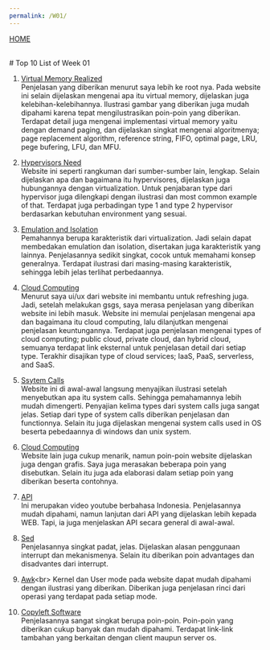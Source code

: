```yaml
---
permalink: /W01/
---
```

[HOME](../)

<br>
# Top 10 List of Week 01

1. [Virtual Memory Realized](https://www.tutorialspoint.com/operating_system/os_virtual_memory.htm)<br>
Penjelasan yang diberikan menurut saya lebih ke root nya.
Pada website ini selain dijelaskan mengenai apa itu virtual memory, dijelaskan juga kelebihan-kelebihannya.
Ilustrasi gambar yang diberikan juga mudah dipahami karena tepat mengilustrasikan poin-poin yang diberikan.
Terdapat detail juga mengenai implementasi virtual memory yaitu dengan demand paging, dan dijelaskan singkat mengenai algoritmenya; page replacement algorithm, reference string, FIFO, optimal page, LRU, pege bufering, LFU, dan MFU.

2. [Hypervisors Need](https://phoenixnap.com/kb/what-is-hypervisor-type-1-2)<br>
Website ini seperti rangkuman dari sumber-sumber lain, lengkap.
Selain dijelaskan apa dan bagaimana itu hypervisores, dijelaskan juga hubungannya dengan virtualization. 
Untuk penjabaran type dari hypervisor juga dilengkapi dengan ilustrasi dan most common example of that.
Terdapat juga perbadingan type 1 and type 2 hypervisor berdasarkan kebutuhan environment yang sesuai.

3. [Emulation and Isolation](https://www.geeksforgeeks.org/characteristics-of-virtualization/)<br>
Pemahannya berupa karakteristik dari virtualization.
Jadi selain dapat membedakan emulation dan isolation, disertakan juga karakteristik yang lainnya.
Penjelasannya sedikit singkat, cocok untuk memahami konsep generalnya.
Terdapat ilustrasi dari masing-masing karakteristik, sehingga lebih jelas terlihat perbedaannya.

4. [Cloud Computing](https://azure.microsoft.com/en-us/overview/what-is-cloud-computing/)<br>
Menurut saya ui/ux dari website ini membantu untuk refreshing juga.
Jadi, setelah melakukan gsgs, saya merasa penjelasan yang diberikan website ini lebih masuk.
Website ini memulai penjelasan mengenai apa dan bagaimana itu cloud computing, lalu dilanjutkan mengenai penjelasan keuntungannya.
Terdapat juga penjelasan mengenai types of cloud computing; public cloud, private cloud, dan hybrid cloud, semuanya terdapat link eksternal untuk penjelasan detail dari setiap type.
Terakhir disajikan type of cloud services; IaaS, PaaS, serverless, and SaaS.

5. [Ssytem Calls](https://www.guru99.com/system-call-operating-system.html)<br>
Website ini di awal-awal langsung menyajikan ilustrasi setelah menyebutkan apa itu system calls.
Sehingga pemahamannya lebih mudah dimengerti.
Penyajian kelima types dari system calls juga sangat jelas.
Setiap dari type of system calls diberikan penjelasan dan functionnya.
Selain itu juga dijelaskan mengenai system calls used in OS beserta pebedaannya di windows dan unix system.


6. [Cloud Computing](https://www.educba.com/linux-vs-mac-vs-windows/)<br>
Website lain juga cukup menarik, namun poin-poin website dijelaskan juga dengan grafis.
Saya juga merasakan beberapa poin yang disebutkan.
Selain itu juga ada elaborasi dalam setiap poin yang diberikan beserta contohnya.

7. [API](https://www.youtube.com/watch?v=vQJJ_K1JbEA&ab_channel=WebProgrammingUNPAS)<br>
Ini merupakan video youtube berbahasa Indonesia.
Penjelasannya mudah dipahami, namun lanjutan dari API yang dijelaskan lebih kepada WEB.
Tapi, ia juga menjelaskan API secara general di awal-awal.

8. [Sed](https://www.geeksforgeeks.org/purpose-of-an-interrupt-in-computer-organization/)<br>
Penjelasannya singkat padat, jelas. 
Dijelaskan alasan penggunaan interrupt dan mekanismenya.
Selain itu diberikan poin advantages dan disadvantes dari interrupt.

9. [Awk](https://www.tutorialspoint.com/User-Mode-vs-Kernel-Mode#:~:text=The%20system%20is%20in%20user,or%20a%20system%20call%20occurs.)<br>
Kernel dan User mode pada website dapat mudah dipahami dengan ilustrasi yang diberikan.
Diberikan juga penjelasan rinci dari operasi yang terdapat pada setiap mode.

10. [Copyleft Software](https://www.geeksforgeeks.org/difference-between-server-os-and-client-os/)<br>
Penjelasannya sangat singkat berupa poin-poin.
Poin-poin yang diberikan cukup banyak dan mudah dipahami.
Terdapat link-link tambahan yang berkaitan dengan client maupun server os.
